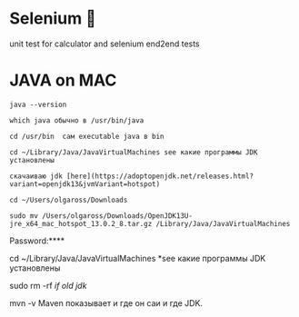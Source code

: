 # Selenium :mushroom:
unit test for calculator and selenium end2end tests
# JAVA on MAC
```
java --version
```
```
which java обычно в /usr/bin/java
```
``` 
cd /usr/bin  сам executable java в bin
``` 
```
cd ~/Library/Java/JavaVirtualMachines see какие программы JDK установлены
```
```
скачаиваю jdk [here](https://adoptopenjdk.net/releases.html?variant=openjdk13&jvmVariant=hotspot)
```
```
cd ~/Users/olgaross/Downloads
```
```
sudo mv /Users/olgaross/Downloads/OpenJDK13U-jre_x64_mac_hotspot_13.0.2_8.tar.gz /Library/Java/JavaVirtualMachines
```
Password:****

cd ~/Library/Java/JavaVirtualMachines  *see какие программы JDK установлены

sudo rm -rf  *if old jdk*

mvn -v Maven показывает и где он саи и где JDK.
